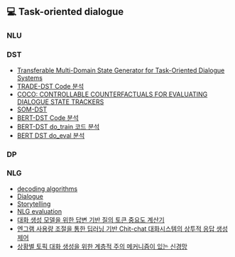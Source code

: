 
## 💻 Task-oriented dialogue

### NLU

### DST
* [Transferable Multi-Domain State Generator for Task-Oriented Dialogue Systems](https://www.notion.so/Transferable-Multi-Domain-State-Generator-for-Task-Oriented-Dialogue-Systems-6cf53ee25e8b4c3a95777644b8789609)
* [TRADE-DST Code 분석](https://www.notion.so/Paper-6de5ddc307d34c0da59728025c2d80d3)
* [COCO: CONTROLLABLE COUNTERFACTUALS FOR EVALUATING DIALOGUE STATE TRACKERS]()
* [SOM-DST]()
* [BERT-DST Code 분석]()
* [BERT-DST do_train 코드 분석](https://github.com/jinsusong/TOD/blob/main/BERT_DST_pytorch.ipynb)
* [BERT DST do_eval 분석](https://github.com/jinsusong/TOD/blob/main/BERT_DST_Eval.ipynb)

### DP

### NLG
* [decoding algorithms]()
* [Dialogue]()
* [Storytelling]()
* [NLG evaluation ]()
* [대화 생성 모델을 위한 답변 기반 질의 토큰 중요도 계산기 ]()
* [엔그램 사용량 조절을 통한 딥러닝 기반 Chit-chat 대화시스템의 상투적 응답 생성 제어]()
* [상황별 토픽 대화 생성을 위한 계층적 주의 메커니즘이 있는 신경망]()
